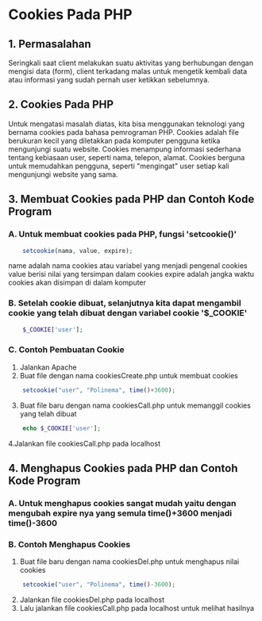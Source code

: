 # Cookies Pada PHP

## 1. Permasalahan
Seringkali saat client melakukan suatu aktivitas yang berhubungan dengan mengisi data (form), client terkadang malas untuk mengetik kembali data atau informasi yang sudah pernah user ketikkan sebelumnya.

## 2. Cookies Pada PHP
Untuk mengatasi masalah diatas, kita bisa menggunakan teknologi yang bernama cookies pada bahasa pemrograman PHP.
Cookies adalah file berukuran kecil yang diletakkan pada komputer pengguna ketika mengunjungi suatu website. Cookies menampung informasi sederhana tentang kebiasaan user, seperti nama, telepon, alamat.
Cookies berguna untuk memudahkan pengguna, seperti "mengingat" user setiap kali mengunjungi website yang sama.


## 3. Membuat Cookies pada PHP dan Contoh Kode Program
### A. Untuk membuat cookies pada PHP,  fungsi 'setcookie()'

```php
    setcookie(nama, value, expire);
```
name adalah nama cookies atau variabel yang menjadi pengenal cookies
value berisi nilai yang tersimpan dalam cookies
expire adalah jangka waktu cookies akan disimpan di dalam komputer

### B. Setelah cookie dibuat, selanjutnya kita dapat mengambil cookie yang telah dibuat dengan variabel cookie '$_COOKIE'

```php
    $_COOKIE['user'];
```

### C. Contoh Pembuatan Cookie
1. Jalankan Apache
2. Buat file dengan nama cookiesCreate.php untuk membuat cookies

```php
    setcookie("user", "Polinema", time()+3600);
```

3. Buat file baru dengan nama cookiesCall.php untuk memanggil cookies yang telah dibuat

```php
    echo $_COOKIE['user'];
```

4.Jalankan file cookiesCall.php pada localhost

## 4. Menghapus Cookies pada PHP dan Contoh Kode Program
### A. Untuk menghapus cookies sangat mudah yaitu dengan mengubah expire nya yang semula time()+3600 menjadi time()-3600

### B. Contoh Menghapus Cookies
1. Buat file baru dengan nama cookiesDel.php untuk menghapus nilai cookies

```php
    setcookie("user", "Polinema", time()-3600);
```

2. Jalankan file cookiesDel.php pada localhost
3. Lalu jalankan file cookiesCall.php pada localhost untuk melihat hasilnya
        

